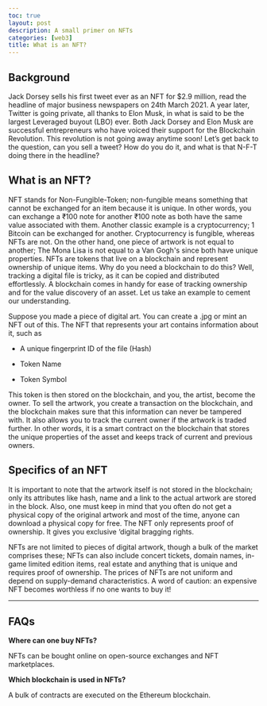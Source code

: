 ```yaml
---
toc: true
layout: post
description: A small primer on NFTs
categories: [web3]
title: What is an NFT?
---
```


## Background

Jack Dorsey sells his first tweet ever as an NFT for $2.9 million, read the headline of major business newspapers on 24th March 2021. A year later, Twitter is going private, all thanks to Elon Musk, in what is said to be the largest Leveraged buyout (LBO) ever. Both Jack Dorsey and Elon Musk are successful entrepreneurs who have voiced their support for the Blockchain Revolution. This revolution is not going away anytime soon! Let’s get back to the question, can you sell a tweet? How do you do it, and what is that N-F-T doing there in the headline?

## What is an NFT?

NFT stands for Non-Fungible-Token; non-fungible means something that cannot be exchanged for an item because it is unique. In other words, you can exchange a ₹100 note for another ₹100 note as both have the same value associated with them. Another classic example is a cryptocurrency; 1 Bitcoin can be exchanged for another. Cryptocurrency is fungible, whereas NFTs are not. On the other hand, one piece of artwork is not equal to another; The Mona Lisa is not equal to a Van Gogh's since both have unique properties. NFTs are tokens that live on a blockchain and represent ownership of unique items. Why do you need a blockchain to do this? Well, tracking a digital file is tricky, as it can be copied and distributed effortlessly. A blockchain comes in handy for ease of tracking ownership and for the value discovery of an asset. Let us take an example to cement our understanding.

Suppose you made a piece of digital art. You can create a .jpg or mint an NFT out of this. The NFT that represents your art contains information about it, such as

*   A unique fingerprint ID of the file (Hash)
    
*   Token Name
    
*   Token Symbol
    

This token is then stored on the blockchain, and you, the artist, become the owner. To sell the artwork, you create a transaction on the blockchain, and the blockchain makes sure that this information can never be tampered with. It also allows you to track the current owner if the artwork is traded further. In other words, it is a smart contract on the blockchain that stores the unique properties of the asset and keeps track of current and previous owners.

## Specifics of an NFT

It is important to note that the artwork itself is not stored in the blockchain; only its attributes like hash, name and a link to the actual artwork are stored in the block. Also, one must keep in mind that you often do not get a physical copy of the original artwork and most of the time, anyone can download a physical copy for free. The NFT only represents proof of ownership. It gives you exclusive ‘digital bragging rights.

NFTs are not limited to pieces of digital artwork, though a bulk of the market comprises these; NFTs can also include concert tickets, domain names, in-game limited edition items, real estate and anything that is unique and requires proof of ownership. The prices of NFTs are not uniform and depend on supply-demand characteristics. A word of caution: an expensive NFT becomes worthless if no one wants to buy it!

---

## FAQs

**Where can one buy NFTs?**

NFTs can be bought online on open-source exchanges and NFT marketplaces.

**Which blockchain is used in NFTs?**

A bulk of contracts are executed on the Ethereum blockchain.